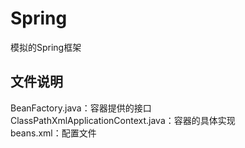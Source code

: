 # Spring
模拟的Spring框架
## 文件说明
BeanFactory.java：容器提供的接口</br>
ClassPathXmlApplicationContext.java：容器的具体实现</br>
beans.xml：配置文件
